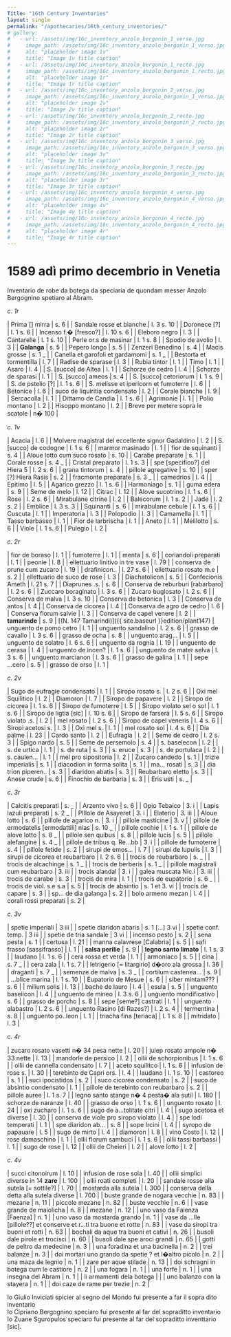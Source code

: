 ```yaml
---
Title: "16th Century Inventories"
layout: single
permalink: "/apothecaries/16th_century_inventories/"
# gallery:
#   - url: /assets/img/16c_inventory_anzolo_bergonin_1_verso.jpg
#     image_path: /assets/img/16c_inventory_anzolo_bergonin_1_verso.jpg
#     alt: "placeholder image 1v"
#     title: "Image 1v title caption"
#   - url: /assets/img/16c_inventory_anzolo_bergonin_1_recto.jpg
#     image_path: /assets/img/16c_inventory_anzolo_bergonin_1_recto.jpg
#     alt: "placeholder image 1r"
#     title: "Image 1r title caption"
#   - url: /assets/img/16c_inventory_anzolo_bergonin_2_verso.jpg
#     image_path: /assets/img/16c_inventory_anzolo_bergonin_1_verso.jpg
#     alt: "placeholder image 2v"
#     title: "Image 2v title caption"
#   - url: /assets/img/16c_inventory_anzolo_bergonin_2_recto.jpg
#     image_path: /assets/img/16c_inventory_anzolo_bergonin_2_recto.jpg
#     alt: "placeholder image 2r"
#     title: "Image 2r title caption"
#   - url: /assets/img/16c_inventory_anzolo_bergonin_3_verso.jpg
#     image_path: /assets/img/16c_inventory_anzolo_bergonin_3_verso.jpg
#     alt: "placeholder image 3v"
#     title: "Image 3v title caption"
#   - url: /assets/img/16c_inventory_anzolo_bergonin_3_recto.jpg
#     image_path: /assets/img/16c_inventory_anzolo_bergonin_3_recto.jpg
#     alt: "placeholder image 3r"
#     title: "Image 3r title caption"
#   - url: /assets/img/16c_inventory_anzolo_bergonin_4_verso.jpg
#     image_path: /assets/img/16c_inventory_anzolo_bergonin_4_verso.jpg
#     alt: "placeholder image 4v"
#     title: "Image 4v title caption"
#   - url: /assets/img/16c_inventory_anzolo_bergonin_4_recto.jpg
#     image_path: /assets/img/16c_inventory_anzolo_bergonin_4_recto.jpg
#     alt: "placeholder image 4r"
#     title: "Image 4r title caption"
---
```


<!-- {% include gallery caption="[placeholder for gallery caption]" %} -->

# 1589 adì primo decembrio in Venetia

Inventario de robe da botega da speciaria de quondam messer Anzolo Bergognino spetiaro al Abram.

*c. 1r*

| Prima [] mirra | s. 6 |
| Sandale rosse et bianche | l. 3 s. 10 |
| Doronece [?] | l. 1 s. 6 |
| Incenso f.� [fresco?] | l. 10 s. 6 |
| Eleboro negro | l. 3 |
| Cantarelle | l. 1 s. 10 |
| Perle or.s de masinar | l. 1 s. 8 |
| Spodio de avolio | l. 3 |
| **Galanga** | s. 5 |
| Pepero longo | s. 5 |
| Zenzeri Benedino | s. 4  |
| Macis grosse | s. 1 _  |
| Canella et garofoli et gardamomi | s. 1 _ |
| Bestorta et tormentilla | l. 7 |
| Radise de sparase | l. 3 |
| Rubia tintor | l. 1 |
| Timo | l. 1 |
| Asaro | l. 4 |
| S. [succo] de Altea | l. 1 |
| Schorze de cedro | l. 4 |
| Schorze de sparasi | l. 1 |
| S. [succo] ameos | s. 4 |
| S. [succo] cetoriorum | l. 1 s. 9 |
| S. de pstelio [?] | l. 1 s. 6 |
| S. melisse et ipericorn et fumoterre | l. 6 |
| Betonice | l. 6 |
| suco de liquiritia condensato | l. 2 |
| Corale bianche | l. 9 |
| Sercacolla | l. 1 |
| Dittamo de Candia | l. 1 s. 6 |
| Agrimonie | l. 1 |
| Polio montano | l. 2 |
| Hisoppo montano | l. 2 |
| Breve per metere sopra le scatole | n� 100 |

 *c. 1v*

| Acacia | l. 6 |
| Molvere magistral del eccellente signor Gadaldino | l. 2 |
| S. [succo] de codogne | l. 1 s. 6 |
| marmor masinado | l. 1 |
| fior de squinanti | s. 4 |
| Aloue lotto cum suco rosato | s. 10 |
| Carabe preparate | s. 1 |
| Corale rosse | s. 4 _  |
| Cristal preparato | l. 1 s. 3  |
| spe [specifico?] del Hiera 5 | l. 2 s. 6 |
| grana tintorum | s. 4 |
| pillole agregative | s. 10 |
| sper [?] Hiera Rasis | s. 2 |
| fracmonte preparate | s. 3 _  |
| camedrios | l. 4 |
| Epitimo | l. 5 |
| Agarico grezzo | l. 1 s. 6 |
| Harmoniago | s. 1 |
| guma edera | s. 9 |
| Seme de melo | l. 12 |
| Citrac | l. 12 |
| Alove sucotrino | l. 1 s. 6 |
| Rose | l. 2 s. 6 |
| Mirabulane citrine | l. 2 |
| Balecorum | l. 1 s. 2 |
| Jade | l. 2 s. 2 |
| Emblice | l. 3 s. 3 |
| Squinanti | s. 6 |
| mirabulane cebule | l. 1 s. 6 |
| Cuscuta | l. 1 |
| Imperatoria | l. 3 |
| Polopodio | l. 3 |
| Camamella | l. 1 |
| Tasso barbasso | l. 1 |
| Fior de larbrischa | l. 1 |
| Aneto | l. 1 |
| Melilotto | s. 6 |
| Viole  | l. 1 s. 6 |
| Pulegio | l. 2 |

*c. 2r*

| fior de boraso | l. 1 |
| fumoterre | l. 1 |
| menta | s. 6 |
| coriandoli preparati | l. 1 |
| peonie | l. 8 |
| ellettuario linitivo in tre vase | l. 79 |
| conserva de prune cum zucaro | l. 19 |
| drafinicon.. | l. 27 s. 6 |
| ellettuario rosato m.e | s. 2 |
| ellettuario de suco de rose | l. 3 |
| Diachatolicon | s. 5 |
| Confecionis Ameth | l. 21 s. 7 |
| Diaprunes .s. | s. 6 |
| Conserva de reburburi [rabarbaro] | l. 2 s. 6 |
| Zuccaro boraginato | l. 3 s. 6 |
| Zucaro buglosato | l. 2 s. 6 |
| Conserva de malva | l. 3 s. 10 |
| Conserva de betonica | l. 3 |
| Conserva de antos | l. 4 |
| Conserva de cicorea | l. 4 |
| Conserva de agro de cedro | l. 6 |
| Conserva florum salvie | l. 3 |
| Conserva de capel venere | l. 2 |
| **tamarinde** | s. 9 |  [(N. 147 Tamarindi)]({{ site.baseurl }}edition/plant147)
| unguento de pomo cetro | l. 1 |
| unguento sandalino | l. 2 s. 6 |
| grasso de cavallo | l. 3 s. 6 |
| grasso de ocha | s. 8 |
| unguento arag... | l. 5 |
| unguento de solatro | l. 6 s. 6 |
| unguento da rognia | l. 19 |
| unguento de cerasa | l. 4 |
| unguento de incen? | l. 1 s. 6 |
| unguento de mater selva | l. 3 s. 6 |
| unguento marcianon | l. 3 s. 6 |
| grasso de galina | l. 1 |
| sepe ...cero | s. 5 |
| grasso de orso | l. 1 |

*c. 2v*

| Sugo de eufragie condensato | l. 1 |
| Siropo rosato s. | l. 2 s. 6 |
| Oxi mel Squilitico | l. 2 |
| Diamoron | l. 7 |
| Siropo de papavere | l. 2 |
| Siropo de cicorea | l. 1 s. 6 |
| Siropo de fumoterre | l. 5 |
| Siropo violato sel o sol | l. 1 s. 6 |
| Siropo de ligtia [sic] | l. 10 s. 6 |
| Siropo de farsera | l. 5 s. 6 |
| Siropo violato .s. | l. 2 |
| mel rosato | l. 2 s. 6 |
| Siropo de capel veneris | l. 4 s. 6 |
| Siropi acetosi s. | l. 3 |
| Oxi mel s. | l. 1 |
| mel rosato sol | l. 4 s. 6 |
| Dia palme | l. 23 |
| Cardo santo | l. 2 |
| Eufragia | l. 2 |
| Seme de cedro | l. 2 s. 3 |
| Spigo nardo | s. 5 |
| Seme de persemolo | s. 4 |
| s. baselecon | l. 2 |
| s. de urtica | l. 1 |
| s. de ruta | s. 3 |
| s. eruce | s. 3 |
| s. de portulaca | l. 2 |
| s. caulen... | l. 1 |
| mel pro sipositoria | l. 2 |
| Zucaro candedo | s. 1 |
| trizie imperialis | s. 1 |
| diacodion in forma solita | s. 1 |
| ma... rosati | s. 3 |
| dia trion piperen..  | s. 3 |
| diaridon abatis | s. 3 |
| Reubarbaro eletto | s. 3 |
| Anese crude | s. 6 |
| Finochio de barbaria | s. 3 |
| Eris usti | s. _  |

*c. 3r*

| Calcitis preparati | s. _ |
| Arzento vivo | s. 6 |
| Opio Tebaico | 3. i |
| Lapis lazuli preparati | s. 2 _  |
| PIllole de Asayeret | 3. i |
| Elaterio | 3. iii |
| Aloue lotto | s. 6 |
| pillole de agarico n.  | 3. i |
| pillole masticine | 3. v |
| pillole de ermodatelis [ermodattili] nias | s. 10 _  |
| pillole cochie | l. 1 s. 1 |
| pillole de alove lotto | s. 8 _  |
| pillole sen quibus | s. 8 |
| pillole lucis | s. 5 |
| pillole alefangine | s. 4 _  |
| pillole de tribus q. Re...bb | 3. i |
| pillole de fumoterre | s. 4 |
| pillole fetide | s. 2 |
| sirupi de emos... | l. 7 |
| sirupi de lupulis | l. 3 |
| sirupi de cicorea et reubarbaro | l. 2 s. 6 |
| trocis de reubarbaro | s. _  |
| trocis de alcachinge  | s. 1 _  |
| trocis de berberis | s. 1 _  |
| pillole magistrali cum reubarbaro | 3. iii |
| trocis alandal | 3. i |
| galea muscata Nic.i | 3. iii |
| trocis de carabe | s. 3 |
| trocis de mira | l. 1 |
| trocis de eupatorio | s. 6 _  |
| trocis de viol. s.e s.a | s. 5 |
| trocis de absintio | s. 1 et 3. vi |
| trocis de capare | s. 3 |
| sp... de dia galanga | s. 2 |
| bolo armeno mezan | l. 4 |
| corali rossi preparati | s. 2 |

*c. 3v*

| spetie imperiali | 3 iii |
| spetie diaridon abaris | s. 1 [...] 3 vi |
| spetie conf. temp. | 3 iii |
| spetie de tria sandale | 3 vi |
| incenso pesto | s. 2 |
| sena pesta | s. 1 |
| certusa | l. 21 |
| manna calavrese [Calabria] | s. 5 |
| safi frasso [sassifrasso] | l. 1 |
| **salsa perilie** | s. 9 |
| **legno santo limato** | l. 1 s. 3 |
| laudano | l. 1 s. 6 |
| cera rossa et verda | l. 1 |
| armoniaco | s. 5 |
| cina | s. 7 _  |
| cera zala | l. 1 s. 7 |
| letrigerio [= litargirio] d�oro ala grossa | l. 36 |
| draganti | s. 7 _ |
| semenze de malva | s. 3 _ |
| cortilum castenea... | s. 9 |
| ...blice marina | l. 1 s. 10 |
| Eupatorio de Mesue | s. 6 |
| siber mintam??? | s. 6 |
| milium solis | l. 13 |
| bache de lauro | l. 4 |
| esula | s. 5 |
| unguento baselicon | l. 4 |
| unguento de mineo | l. 3 s. 6 |
| unguento mondificativo | s. 6 |
| grasso de porcho | s. 8 |
| sepe [seme?] castrati | l. 1 |
| unguento alabastro | l. 2 s. 6 |
| unguento Rasino [di Razes?] | l. 2 s. 4 |
| termentina | s. 8 |
| unguento po..leon | l. 1 |
| triacha fina [teriaca] | l. 1 s. 8 |
| mitridato | l. 3 |

*c. 4r*

| zucaro rosato vasetti n� 34 pesa nette | l. 20 |
| julep rosato ampole n� 33 nette | l. 13 |
| mandorle de persico | l. 2 |
| ollii de schorpionibus | l. 1 s. 6 |
| ollii de cannella condensato | l. 7 |
| aceto squilitco | l. 1 s. 6 |
| infusion de rose s. | l. 30 |
| terebinto de Capri ors. | l. 4 |
| laudano | l. 1 s. 10 |
| castoreo | s. 1 |
| suci ipocistidos | s. 2 |
| suco cicorea condensato | s. 2 |
| suco de absintio condensato | l. 1 |
| pillole de terebinto con reubarbaro | s. 2 |
| pillole auree | l. 1 s. 7 |
| legno santo stange n� 4 pesta� ala sutil | l. 180 |
| schorze de naranze | l. 40 |
| grasso de orso | l. 1 s. 6 |
| unguento rosato | l. 24 |
| oxi zucharo | l. 1 s. 6 |
| sugo de a...tolitate citri | l. 4 |
| sugo acetosa et diverse | l. 30 |
| conserva de viole pro siropo violato | l. 4 |
| spe lodi temperati | l. 1 |
| spe diaridon ab... | s. 8 |
| sope Ircini | l. 4 |
| syropo de papauare | l. 5 |
| sugo de mirto | l. 4 |
| diamoron | l. 8 |
| vino Costo | l. 12 |
| rose damaschino | l. 1 |
| ollii florum sambuci | l. 1 s. 6 |
| ollii tassi barbassi | l. 1 |
| sugo de rose | l. 12 |
| ollii de Cheieri | l. 2 |
| alove lotto | l. 2 |

*c. 4v*

| succi citonoirum | l. 10 |
| infusion de rose sola | l. 40 |
| ollii simplici diverse in 14 **zare** | l. 100 |
| ollii roati completi | l. 20 |
| sandale rosse alla sutela [= sottile?] | l. 70 |
| mostarda alla sutela | l. 300 |
| conserva della detta alla sutela diverse | l. 700 |
| buste grande de nogara vecchie | n. 83 |
| mezane | n. 11 |
| piccole mezane | n. 82 |
| buste vecchie | n. 6 |
| vase grande de maiolicha | n. 8 |
| mezane  | n. 12 |
| uno vaso da Faienza [Faenza] | n. 1 |
| uno vaso da mostarda grando | n. 1  |
| vase da ...lle [pillole??] et conserve et r...ti tra buone et rotte | n. 83 |
| vase da siropi tra buoni et rotti | n. 63 |
| bochali da aque tra buoni et cativi | n. 26 |
| busoli dale pirole et trocisci | n. 60 |
| busoli dale spe aroci grandi | n. 65 |
| gotti de peltro da medecine | n. 3 |
| una foradina et una bacinella | n. 2 |
| trei balanze | n. 3 |
| doi mortari uno grando da spetie ? et l�altro picolo | n. 2 |
| una maza de legnio | n. 1 |
| zare per aque stilade | n. 13 |
| doi schragni in botega cum le castiore | n. 2 |
| una fogara | n. 1 |
| una forfe | n. 1 |
| una insegna del Abram | n. 1 |
| li armamenti dela botega |  |
| uno balanzo con la stayera | n. 1 |
| doi caze de rame per trezie | n. 2 |

Io Giulio Inviciati spicier al segno del Mondo fui presente a far il sopra dito inventario <br/>
Io Cipriano Bergognino speciaro fui presente al far del sopraditto inventario <br/>
Io Zuane Sguropulos speciaro fui presente al far del sopraditto inventtario [sic].
